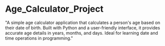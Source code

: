 # Age_Calculator_Project
 "A simple age calculator application that calculates a person's age based on their date of birth. Built with Python and a user-friendly interface, it provides accurate age details in years, months, and days. Ideal for learning date and time operations in programming."
